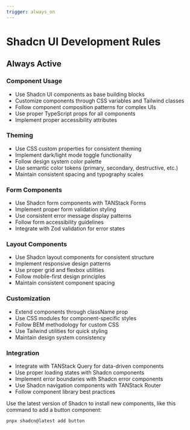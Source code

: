 ```yaml
---
trigger: always_on
---
```


# Shadcn UI Development Rules

## Always Active

### Component Usage

- Use Shadcn UI components as base building blocks
- Customize components through CSS variables and Tailwind classes
- Follow component composition patterns for complex UIs
- Use proper TypeScript props for all components
- Implement proper accessibility attributes

### Theming

- Use CSS custom properties for consistent theming
- Implement dark/light mode toggle functionality
- Follow design system color palette
- Use semantic color tokens (primary, secondary, destructive, etc.)
- Maintain consistent spacing and typography scales

### Form Components

- Use Shadcn form components with TANStack Forms
- Implement proper form validation styling
- Use consistent error message display patterns
- Follow form accessibility guidelines
- Integrate with Zod validation for error states

### Layout Components

- Use Shadcn layout components for consistent structure
- Implement responsive design patterns
- Use proper grid and flexbox utilities
- Follow mobile-first design principles
- Maintain consistent component spacing

### Customization

- Extend components through className prop
- Use CSS modules for component-specific styles
- Follow BEM methodology for custom CSS
- Use Tailwind utilities for quick styling
- Maintain design system consistency

### Integration

- Integrate with TANStack Query for data-driven components
- Use proper loading states with Shadcn components
- Implement error boundaries with Shadcn error components
- Use Shadcn navigation components with TANStack Router
- Follow component library best practices

Use the latest version of Shadcn to install new components, like this command to add a button component:

```bash
pnpx shadcn@latest add button
```
